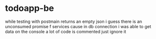 # todoapp-be
while testing with postmain returns an empty json 
i guess there is an unconsumed promise f services cause in db connection i was able to get data on the console 
a lot of code is commented just ignore it 
